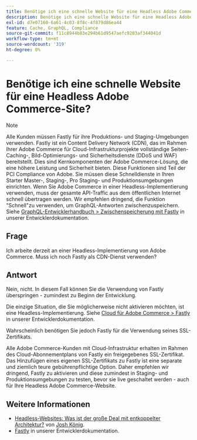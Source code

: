```yaml
---
title: Benötige ich eine schnelle Website für eine Headless Adobe Commerce-Site?
description: Benötige ich eine schnelle Website für eine Headless Adobe Commerce-Site?
exl-id: d7e07160-6a61-4c03-8f8c-4f879d86ea44
feature: Cache, GraphQL, Compliance
source-git-commit: f11c8944b83e294b61d9547aefc9203af344041d
workflow-type: tm+mt
source-wordcount: '319'
ht-degree: 0%

---
```


# Benötige ich eine schnelle Website für eine Headless Adobe Commerce-Site?

>[!NOTE]
>
>Alle Kunden müssen Fastly für ihre Produktions- und Staging-Umgebungen verwenden. Fastly ist ein Content Delivery Network (CDN), das im Rahmen Ihrer Adobe Commerce für Cloud-Infrastrukturprojekte vollständige Seiten-Caching-, Bild-Optimierungs- und Sicherheitsdienste (DDoS und WAF) bereitstellt. Dies sind Kernkomponenten der Adobe Commerce-Lösung, die eine höhere Leistung und Sicherheit bieten. Diese Funktionen sind Teil der PCI Compliance von Adobe. Sie müssen diese Schnelldienste in Ihren Starter Master-, Staging-, Pro Staging- und Produktionsumgebungen einrichten. Wenn Sie Adobe Commerce in einer Headless-Implementierung verwenden, muss der gesamte API-Traffic aus dem öffentlichen Internet schnell übertragen werden. Wir empfehlen dringend, die Funktion &quot;Schnell&quot;zu verwenden, um GraphQL-Antworten zwischenzuspeichern. Siehe [GraphQL-Entwicklerhandbuch > Zwischenspeicherung mit Fastly](https://devdocs.magento.com/guides/v2.3/graphql/caching.html#caching-with-fastly) in unserer Entwicklerdokumentation.

## **Frage**

Ich arbeite derzeit an einer Headless-Implementierung von Adobe Commerce. Muss ich noch Fastly als CDN-Dienst verwenden?

## **Antwort**

Nein, nicht. In diesem Fall können Sie die Verwendung von Fastly überspringen - zumindest zu Beginn der Entwicklung.

Die einzige Situation, die Sie möglicherweise nicht aktivieren möchten, ist eine Headless-Implementierung.
Siehe [Cloud für Adobe Commerce > Fastly](https://devdocs.magento.com/cloud/cdn/cloud-fastly.html) in unserer Entwicklerdokumentation.

Wahrscheinlich benötigen Sie jedoch Fastly für die Verwendung seines SSL-Zertifikats.

Alle Adobe Commerce-Kunden mit Cloud-Infrastruktur erhalten im Rahmen des Cloud-Abonnementplans von Fastly ein freigegebenes SSL-Zertifikat. Das Hinzufügen eines eigenen SSL-Zertifikats zu Fastly ist eine separate und ziemlich teure gebührenpflichtige Option. Daher empfehlen wir dringend, Fastly zu aktivieren und diese zumindest in Staging- und Produktionsumgebungen zu testen, bevor sie live geschaltet werden - auch für Ihre Headless Adobe Commerce-Website.

## Weitere Informationen

* [Headless-Websites: Was ist der große Deal mit entkoppelter Architektur?](https://pantheon.io/blog/headless-websites-whats-big-deal-decoupled-architecture) von [Josh König](https://pantheon.io/team/josh-koenig).
* [Fastly](https://devdocs.magento.com/cloud/cdn/cloud-fastly.html) in unserer Entwicklerdokumentation.
